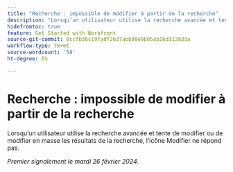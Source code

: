 ```yaml
---
title: "Recherche : impossible de modifier à partir de la recherche"
description: "Lorsqu’un utilisateur utilise la recherche avancée et tente de modifier ou de modifier en masse les résultats de la recherche, l’icône Modifier ne répond pas."
hidefromtoc: true
feature: Get Started with Workfront
source-git-commit: 0ccfb36c19fadf2637abb98e9b05ab16d312833a
workflow-type: tm+mt
source-wordcount: '58'
ht-degree: 6%

---
```



# Recherche : impossible de modifier à partir de la recherche

Lorsqu’un utilisateur utilise la recherche avancée et tente de modifier ou de modifier en masse les résultats de la recherche, l’icône Modifier ne répond pas.

_Premier signalement le mardi 26 février 2024._
